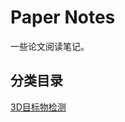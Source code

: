 <!--
 * @Date: 2022-01-09 10:37:15
 * @LastEditTime: 2022-01-09 11:29:24
 * @LastEditors: Li Xiang
 * @Description: 
 * @FilePath: \paper_notes\README.md
-->

# Paper Notes

一些论文阅读笔记。

## 分类目录

[3D目标物检测](3d_object_detection.md)

